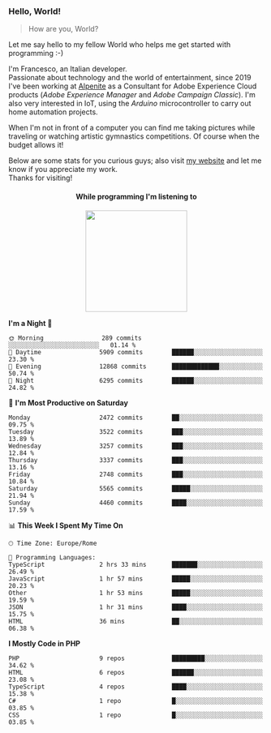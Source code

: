 ### Hello, World!

> How are you, World?

Let me say hello to my fellow World who helps me get started with programming :-)

I'm Francesco, an Italian developer.  
Passionate about technology and the world of entertainment, since 2019 I've been working at [Alpenite](https://www.alpenite.com) as a Consultant for Adobe Experience Cloud products (*Adobe Experience Manager* and *Adobe Campaign Classic*). I'm also very interested in IoT, using the *Arduino* microcontroller to carry out home automation projects.

When I'm not in front of a computer you can find me taking pictures while traveling or watching artistic gymnastics competitions. Of course when the budget allows it!

Below are some stats for you curious guys; also visit [my website](https://www.francescorega.eu) and let me know if you appreciate my work.  
Thanks for visiting!

<div align="center">
  <h4>While programming I'm listening to</h4>
  <a href="https://apps.francescorega.eu/now-playing/11147232609" target="_blank"><img src="https://apps.francescorega.eu/now-playing/11147232609" width="200"></a>
</div>

<!--START_SECTION:waka-->
**I'm a Night 🦉** 

```text
🌞 Morning                289 commits         ░░░░░░░░░░░░░░░░░░░░░░░░░   01.14 % 
🌆 Daytime                5909 commits        ██████░░░░░░░░░░░░░░░░░░░   23.30 % 
🌃 Evening                12868 commits       █████████████░░░░░░░░░░░░   50.74 % 
🌙 Night                  6295 commits        ██████░░░░░░░░░░░░░░░░░░░   24.82 % 
```
📅 **I'm Most Productive on Saturday** 

```text
Monday                   2472 commits        ██░░░░░░░░░░░░░░░░░░░░░░░   09.75 % 
Tuesday                  3522 commits        ███░░░░░░░░░░░░░░░░░░░░░░   13.89 % 
Wednesday                3257 commits        ███░░░░░░░░░░░░░░░░░░░░░░   12.84 % 
Thursday                 3337 commits        ███░░░░░░░░░░░░░░░░░░░░░░   13.16 % 
Friday                   2748 commits        ███░░░░░░░░░░░░░░░░░░░░░░   10.84 % 
Saturday                 5565 commits        █████░░░░░░░░░░░░░░░░░░░░   21.94 % 
Sunday                   4460 commits        ████░░░░░░░░░░░░░░░░░░░░░   17.59 % 
```


📊 **This Week I Spent My Time On** 

```text
🕑︎ Time Zone: Europe/Rome

💬 Programming Languages: 
TypeScript               2 hrs 33 mins       ███████░░░░░░░░░░░░░░░░░░   26.49 % 
JavaScript               1 hr 57 mins        █████░░░░░░░░░░░░░░░░░░░░   20.23 % 
Other                    1 hr 53 mins        █████░░░░░░░░░░░░░░░░░░░░   19.59 % 
JSON                     1 hr 31 mins        ████░░░░░░░░░░░░░░░░░░░░░   15.75 % 
HTML                     36 mins             ██░░░░░░░░░░░░░░░░░░░░░░░   06.38 % 
```

**I Mostly Code in PHP** 

```text
PHP                      9 repos             █████████░░░░░░░░░░░░░░░░   34.62 % 
HTML                     6 repos             ██████░░░░░░░░░░░░░░░░░░░   23.08 % 
TypeScript               4 repos             ████░░░░░░░░░░░░░░░░░░░░░   15.38 % 
C#                       1 repo              █░░░░░░░░░░░░░░░░░░░░░░░░   03.85 % 
CSS                      1 repo              █░░░░░░░░░░░░░░░░░░░░░░░░   03.85 % 
```




<!--END_SECTION:waka-->
